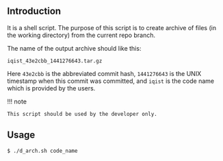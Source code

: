 ## Introduction

It is a shell script. The purpose of this script is to create archive of files (in the working directory) from the current repo branch.

The name of the output archive should like this:

```text
iqist_43e2cbb_1441276643.tar.gz
```

Here `43e2cbb` is the abbreviated commit hash, `1441276643` is the UNIX timestamp when this commit was committed, and `iqist` is the code name which is provided by the users.

!!! note

    This script should be used by the developer only.

## Usage

```sh
$ ./d_arch.sh code_name
```
